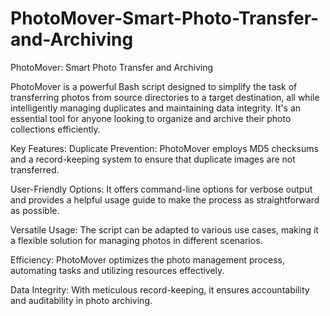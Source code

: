# PhotoMover-Smart-Photo-Transfer-and-Archiving

PhotoMover: Smart Photo Transfer and Archiving

PhotoMover is a powerful Bash script designed to simplify the task of transferring photos from source directories to a target destination, all while intelligently managing duplicates and maintaining data integrity. It's an essential tool for anyone looking to organize and archive their photo collections efficiently.

Key Features:
Duplicate Prevention: PhotoMover employs MD5 checksums and a record-keeping system to ensure that duplicate images are not transferred.

User-Friendly Options: It offers command-line options for verbose output and provides a helpful usage guide to make the process as straightforward as possible.

Versatile Usage: The script can be adapted to various use cases, making it a flexible solution for managing photos in different scenarios.

Efficiency: PhotoMover optimizes the photo management process, automating tasks and utilizing resources effectively.

Data Integrity: With meticulous record-keeping, it ensures accountability and auditability in photo archiving.
